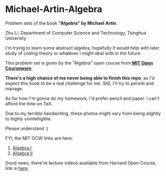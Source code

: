 # Michael-Artin-Algebra
Problem sets of the book **"Algebra" by Michael Artin**.

Zhu Li, Department of Computer Science and Technology, Tsinghua University

I'm trying to learn some abstract algebra, hopefully it would help with later study of coding theory or whatever I might deal with in the future.

This problem set is given by the "Algebra" open course from [**MIT Open Courseware**](ocw.mit.edu).

**There's a high chance of me never being able to finish this repo**, as I'd expect this book to be a real challenge for me. Still, I'll try to persist and manage.

As for how I'm gonna do my homework, I'd prefer pencil and paper. I can't afford the time on TeX.

Due to my terrible handwriting, these photos might vary from being slightly to highly unintelligible.

Please understand :)

FYI, the MIT OCW links are here:

1. [Algebra I](http://ocw.mit.edu/courses/mathematics/18-701-algebra-i-fall-2010/)
2. [Algebra II](http://ocw.mit.edu/courses/mathematics/18-702-algebra-ii-spring-2011/)

Good news, there're lecture videos available from Harvard Open Course, link is [here](http://www.extension.harvard.edu/open-learning-initiative/abstract-algebra).
